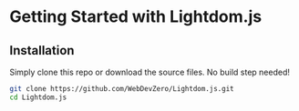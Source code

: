 # Getting Started with Lightdom.js

## Installation

Simply clone this repo or download the source files. No build step needed!

```bash
git clone https://github.com/WebDevZero/Lightdom.js.git
cd Lightdom.js
